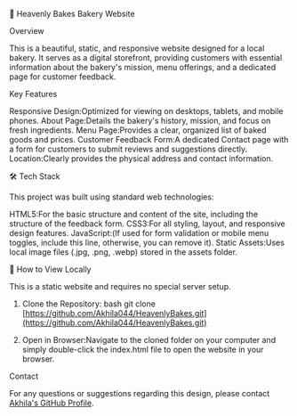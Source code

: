 🍰 Heavenly Bakes Bakery Website

 Overview

This is a beautiful, static, and responsive website designed for a local bakery. It serves as a digital storefront, providing customers with essential information about the bakery's mission, menu offerings, and a dedicated page for customer feedback.

 Key Features

Responsive Design:Optimized for viewing on desktops, tablets, and mobile phones.
About Page:Details the bakery's history, mission, and focus on fresh ingredients.
Menu Page:Provides a clear, organized list of baked goods and prices.
Customer Feedback Form:A dedicated Contact page with a form for customers to submit reviews and suggestions directly.
Location:Clearly provides the physical address and contact information.

 🛠 Tech Stack

This project was built using standard web technologies:

HTML5:For the basic structure and content of the site, including the structure of the feedback form.
CSS3:For all styling, layout, and responsive design features.
JavaScript:(If used for form validation or mobile menu toggles, include this line, otherwise, you can remove it).
Static Assets:Uses local image files (.jpg, .png, .webp) stored in the assets folder.

 🚀 How to View Locally

This is a static website and requires no special server setup.

1.  Clone the Repository:
    bash
    git clone [https://github.com/Akhila044/HeavenlyBakes.git](https://github.com/Akhila044/HeavenlyBakes.git)
    
2.  Open in Browser:Navigate to the cloned folder on your computer and simply double-click the index.html file to open the website in your browser.


Contact

For any questions or suggestions regarding this design, please contact [Akhila's GitHub Profile](https://github.com/Akhila044).
